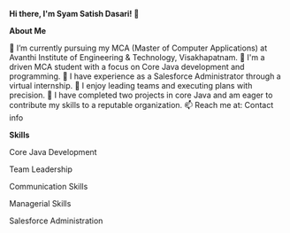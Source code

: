 **Hi there, I'm Syam Satish Dasari! 👋**

**About Me**

🔭 I’m currently pursuing my MCA (Master of Computer Applications) at Avanthi Institute of Engineering & Technology, Visakhapatnam.
🌱 I'm a driven MCA student with a focus on Core Java development and programming.
💼 I have experience as a Salesforce Administrator through a virtual internship.
👯 I enjoy leading teams and executing plans with precision.
🚀 I have completed two projects in core Java and am eager to contribute my skills to a reputable organization.
📫 Reach me at: Contact info <!-- Replace with your contact info -->

**Skills**

Core Java Development

Team Leadership

Communication Skills

Managerial Skills

Salesforce Administration
